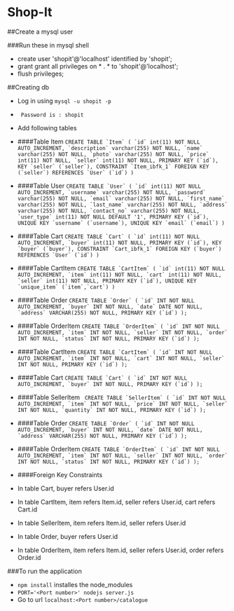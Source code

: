 # Shop-It

##Create a mysql user

###Run these in mysql shell
* create user 'shopit'@'localhost' identified by 'shopit';
* grant grant all privileges on * . * to 'shopit'@'localhost';
* flush privileges;

##Creating db
* Log in using ``mysql -u shopit -p``
* `` Password is : shopit``
* Add following tables

* ####Table Item
``CREATE TABLE `Item` (
  `id` int(11) NOT NULL AUTO_INCREMENT,
  `description` varchar(255) NOT NULL,
  `name` varchar(255) NOT NULL,
  `photo` varchar(255) NOT NULL,
  `price` int(11) NOT NULL,
  `seller` int(11) NOT NULL,
  PRIMARY KEY (`id`),
  KEY `seller` (`seller`),
  CONSTRAINT `Item_ibfk_1` FOREIGN KEY (`seller`) REFERENCES `User` (`id`)
)``

* ####Table User
``CREATE TABLE `User` (
  `id` int(11) NOT NULL AUTO_INCREMENT,
  `username` varchar(255) NOT NULL,
  `password` varchar(255) NOT NULL,
  `email` varchar(255) NOT NULL,
  `first_name` varchar(255) NOT NULL,
  `last_name` varchar(255) NOT NULL,
  `address` varchar(255) NOT NULL,
  `contact_no` varchar(255) NOT NULL,
  `user_type` int(11) NOT NULL DEFAULT '1',
  PRIMARY KEY (`id`),
  UNIQUE KEY `username` (`username`),
  UNIQUE KEY `email` (`email`)
)``

* ####Table Cart
``CREATE TABLE `Cart` (
  `id` int(11) NOT NULL AUTO_INCREMENT,
  `buyer` int(11) NOT NULL,
  PRIMARY KEY (`id`),
  KEY `buyer` (`buyer`),
  CONSTRAINT `Cart_ibfk_1` FOREIGN KEY (`buyer`) REFERENCES `User` (`id`)
)``

* ####Table CartItem
``CREATE TABLE `CartItem` (
  `id` int(11) NOT NULL AUTO_INCREMENT,
  `item` int(11) NOT NULL,
  `cart` int(11) NOT NULL,
  `seller` int(11) NOT NULL,
  PRIMARY KEY (`id`),
  UNIQUE KEY `unique_item` (`item`,`cart`)
)``

* ####Table Order
``CREATE TABLE `Order` (
	`id` INT NOT NULL AUTO_INCREMENT,
	`buyer` INT NOT NULL,
	`date` DATE NOT NULL,
	`address` VARCHAR(255) NOT NULL,
	PRIMARY KEY (`id`)
);``

* ####Table OrderItem
``CREATE TABLE `OrderItem` (
	`id` INT NOT NULL AUTO_INCREMENT,
	`item` INT NOT NULL,
	`seller` INT NOT NULL,
	`order` INT NOT NULL,
	`status` INT NOT NULL,
	PRIMARY KEY (`id`)
);``

* ####Table CartItem
``CREATE TABLE `CartItem` (
	`id` INT NOT NULL AUTO_INCREMENT,
	`item` INT NOT NULL,
	`cart` INT NOT NULL,
	`seller` INT NOT NULL,
	PRIMARY KEY (`id`)
);``

* ####Table Cart
``CREATE TABLE `Cart` (
	`id` INT NOT NULL AUTO_INCREMENT,
	`buyer` INT NOT NULL,
	PRIMARY KEY (`id`)
);``

* ####Table SellerItem
``
CREATE TABLE `SellerItem` (
	`id` INT NOT NULL AUTO_INCREMENT,
	`item` INT NOT NULL,
	`price` INT NOT NULL,
	`seller` INT NOT NULL,
	`quantity` INT NOT NULL,
	PRIMARY KEY (`id`)
);``

* ####Table Order
``CREATE TABLE `Order` (
	`id` INT NOT NULL AUTO_INCREMENT,
	`buyer` INT NOT NULL,
	`date` DATE NOT NULL,
	`address` VARCHAR(255) NOT NULL,
	PRIMARY KEY (`id`)
);``

* ####Table OrderItem
``CREATE TABLE `OrderItem` (
	`id` INT NOT NULL AUTO_INCREMENT,
	`item` INT NOT NULL,
	`seller` INT NOT NULL,
	`order` INT NOT NULL,
	`status` INT NOT NULL,
	PRIMARY KEY (`id`)
);``

* ####Foreign Key Constraints
* In table Cart, buyer refers User.id
* In table CartItem, item refers Item.id, seller refers User.id, cart refers Cart.id
* In table SellerItem, item refers Item.id, seller refers User.id
* In table Order, buyer refers User.id
* In table OrderItem, item refers Item.id, seller refers User.id, order refers Order.id

###To run the application
* ``npm install`` installes the node_modules
* ``PORT='<Port number>' nodejs server.js``
* Go to url ``localhost:<Port number>/catalogue``
